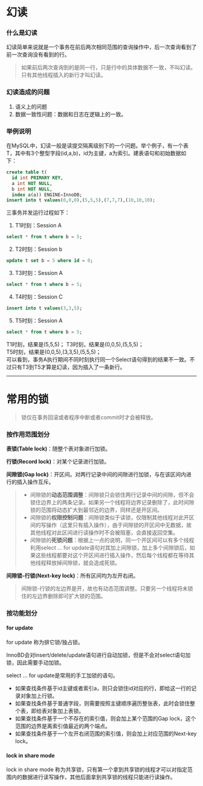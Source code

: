 # 幻读
### 什么是幻读
幻读简单来说就是一个事务在前后两次相同范围的查询操作中，后一次查询看到了前一次查询没有看到的行。
>如果前后两次查询到的是同一行，只是行中的具体数据不一致，不叫幻读。只有其他线程插入的新行才叫幻读。

### 幻读造成的问题
1. 语义上的问题
2. 数据一致性问题：数据和日志在逻辑上的一致。

### 举例说明
在MySQL中，幻读一般是读提交隔离级别下的一个问题。举个例子，有一个表T，其中有3个整型字段(id,a,b)，id为主键，a为索引。建表语句和初始数据如下：
```sql
create table t(
  id int PRIMARY KEY,
  a int NOT NULL,
  b int NOT NULL,
  index a(a)) ENGINE=InnoDB;
insert into t values(0,0,0),(5,5,5),(7,7,7),(10,10,10);
```
三事务并发运行过程如下：
1. T1时刻：Session A
```sql
select * from t where b = 5;
```
2. T2时刻：Session b
```sql
update t set b = 5 where id = 0;
```
3. T3时刻：Session A
```sql
select * from t where b = 5;
```
4. T4时刻：Session C
```sql
insert into t values(3,3,5);
```
5. T5时刻：Session A
```sql
select * from t where b = 5;
```
T1时刻，结果是(5,5,5)；
T3时刻，结果是(0,0,5),(5,5,5)；  
T5时刻，结果是(0,0,5),(3,3,5),(5,5,5)；  
可以看到，事务A执行期间不同时刻执行同一个Select语句得到的结果不一致。不过只有T3到T5才算是幻读，因为插入了一条新行。

------------------------------------------------
# 常用的锁
>锁仅在事务回滚或者程序中断或者commit时才会被释放。

### 按作用范围划分
**表锁(Table lock)**：随整个表对象进行加锁。

**行锁(Record lock)**：对某个记录进行加锁。

**间隙锁(Gap lock)**：开区间。对两行记录中间的间隙进行加锁，与在该区间内进行的插入操作互斥。
>* 间隙锁的**动态范围调整**：间隙锁只会锁住两行记录中间的间隙，但不会锁住边界上的两条记录。如果另一个线程将边界记录删除了，此时间隙锁的范围将动态扩大到最邻近的边界，同样还是开区间。
>* 间隙锁的**权限控制问题**：间隙锁类似于读锁，仅限制其他线程对此开区间的写操作（这里只有插入操作），由于间隙锁的开区间中无数据，故其他线程对此区间进行读操作时不会被阻塞，会直接返回空集。
>* 间隙锁的**死锁问题**：根据上一点的说明，同一个开区间可以有多个线程利用select ... for update语句对其加上间隙锁，加上多个间隙锁后，如果这些线程都要对这个开区间进行插入操作，然后每个线程都在等待其他线程释放掉间隙锁，就会造成死锁。

**间隙锁-行锁(Next-key lock)**：所有区间均为左开右闭。
>间隙锁-行锁的左边界是开，故也有动态范围调整。只要另一个线程将未锁住的左边界删除即可扩大锁的范围。

### 按功能划分
#### for update
for update 称为排它锁/独占锁。

InnoBD会对insert/delete/update语句进行自动加锁，但是不会对select语句加锁，因此需要手动加锁。

select ... for update是常用的手工加锁的语句。
* 如果查找条件基于id主键或者索引a，则只会锁住id对应的行，即给这一行的记录对象加上行锁。
* 如果查找条件基于普通字段，则需要按照主键顺序遍历整张表，此时会锁住整个表，即给表对象加上表锁。
* 如果查找条件基于一个不存在的索引值，则会加上某个范围的Gap lock，这个范围的边界是离索引值最近的两个端点。
* 如果查找条件基于一个左开右闭范围的索引值，则会加上对应范围的Next-key lock。

#### lock in share mode
lock in share mode 称为共享锁，只有第一个拿到共享锁的线程才可以对指定范围内的数据进行读写操作，其他后面拿到共享锁的线程只能进行读操作。
